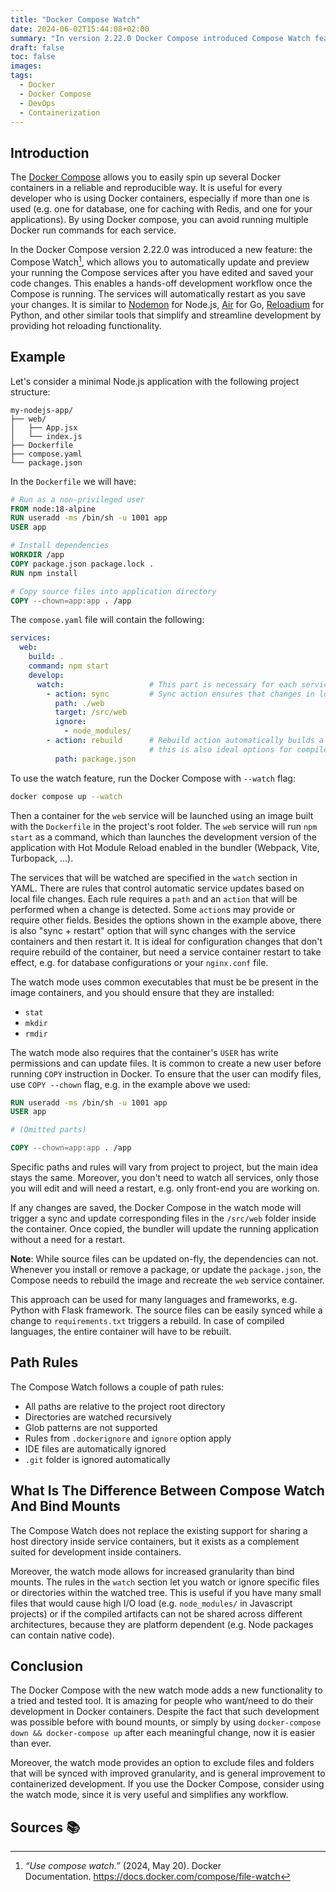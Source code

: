```yaml
---
title: "Docker Compose Watch"
date: 2024-06-02T15:44:08+02:00
summary: "In version 2.22.0 Docker Compose introduced Compose Watch feature, which allows Docker Compose users to automatically update and preview services running as soon as the work is saved."
draft: false
toc: false
images:
tags:
  - Docker
  - Docker Compose
  - DevOps
  - Containerization
---
```

## Introduction

The [Docker Compose](https://docs.docker.com/compose/) allows you to easily spin up several Docker containers in a reliable and reproducible way. It is useful for every developer who is using Docker containers, especially if more than one is used (e.g. one for database, one for caching with Redis, and one for your applications). By using Docker compose, you can avoid running multiple Docker run commands for each service.

In the Docker Compose version 2.22.0 was introduced a new feature: the Compose Watch[^1], which allows you to automatically update and preview your running the Compose services after you have edited and saved your code changes. This enables a hands-off development workflow once the Compose is running. The services will automatically restart as you save your changes. It is similar to [Nodemon](https://www.npmjs.com/package/nodemon) for Node.js, [Air](https://github.com/cosmtrek/air) for Go, [Reloadium](https://github.com/reloadware/reloadium) for Python, and other similar tools that simplify and streamline development by providing hot reloading functionality.

## Example

Let's consider a minimal Node.js application with the following project structure:

```
my-nodejs-app/
├── web/
│   ├── App.jsx
│   └── index.js
├── Dockerfile
├── compose.yaml
└── package.json
```

In the `Dockerfile` we will have:

```Dockerfile
# Run as a non-privileged user
FROM node:18-alpine
RUN useradd -ms /bin/sh -u 1001 app
USER app

# Install dependencies
WORKDIR /app
COPY package.json package.lock .
RUN npm install

# Copy source files into application directory
COPY --chown=app:app . /app
```

The `compose.yaml` file will contain the following:

```yaml
services:
  web:
    build: .
    command: npm start
    develop:
      watch:                   # This part is necessary for each service you want to automatically sync in watch mode
        - action: sync         # Sync action ensures that changes in local files are automatically synced with the container
          path: ./web
          target: /src/web
          ignore:
            - node_modules/
        - action: rebuild      # Rebuild action automatically builds a new image if there are any changes to package.json,
	                           # this is also ideal options for compiled languages
          path: package.json
```

To use the watch feature, run the Docker Compose with `--watch` flag:

```bash
docker compose up --watch
```

Then a container for the `web` service will be launched using an image built with the `Dockerfile` in the project's root folder. The `web` service will run `npm start` as a command, which than launches the development version of the application with Hot Module Reload enabled in the bundler (Webpack, Vite, Turbopack, ...).

The services that will be watched are specified in the `watch` section in YAML. There are rules that control automatic service updates based on local file changes. Each rule requires a `path` and an `action` that will be performed when a change is detected. Some `action`s may provide or require other fields. Besides the options shown in the example above, there is also "sync + restart" option that will sync changes with the service containers and then restart it. It is ideal for configuration changes that don't require rebuild of the container, but need a service container restart to take effect, e.g. for database configurations or your `nginx.conf` file.

The watch mode uses common executables that must be be present in the image containers, and you should ensure that they are installed:
- `stat`
- `mkdir`
- `rmdir`

The watch mode also requires that the container's `USER` has write permissions and can update files. It is common to create a new user before running `COPY` instruction in Docker. To ensure that the user can modify files, use `COPY --chown` flag, e.g. in the example above we used:

```dockerfile
RUN useradd -ms /bin/sh -u 1001 app
USER app

# (Omitted parts)

COPY --chown=app:app . /app
```

Specific paths and rules will vary from project to project, but the main idea stays the same. Moreover, you don't need to watch all services, only those you will edit and will need a restart, e.g. only front-end you are working on.

If any changes are saved, the Docker Compose in the watch mode will trigger a sync and update corresponding files in the `/src/web` folder inside the container. Once copied, the bundler will update the running application without a need for a restart.

**Note**: While source files can be updated on-fly, the dependencies can not. Whenever you install or remove a package, or update the `package.json`, the Compose needs to rebuild the image and recreate the `web` service container.

This approach can be used for many languages and frameworks, e.g. Python with Flask framework. The source files can be easily synced while a change to `requirements.txt` triggers a rebuild. In case of compiled languages, the entire container will have to be rebuilt.

## Path Rules

The Compose Watch follows a couple of path rules:
- All paths are relative to the project root directory
- Directories are watched recursively
- Glob patterns are not supported
- Rules from `.dockerignore` and `ignore` option apply
- IDE files are automatically ignored
- `.git` folder is ignored automatically

## What Is The Difference Between Compose Watch And Bind Mounts

The Compose Watch does not replace the existing support for sharing a host directory inside service containers, but it exists as a complement suited for development inside containers.

Moreover, the watch mode allows for increased granularity than bind mounts. The rules in the `watch` section let you watch or ignore specific files or directories within the watched tree. This is useful if you have many small files that would cause high I/O load (e.g. `node_modules/` in Javascript projects) or if the compiled artifacts can not be shared across different architectures, because they are platform dependent (e.g. Node packages can contain native code).

## Conclusion

The Docker Compose with the new watch mode adds a new functionality to a tried and tested tool. It is amazing for people who want/need to do their development in Docker containers. Despite the fact that such development was possible before with bound mounts, or simply by using `docker-compose down && docker-compose up` after each meaningful change, now it is easier than ever.

Moreover, the watch mode provides an option to exclude files and folders that will be synced with improved granularity, and is general improvement to containerized development. If you use the Docker Compose, consider using the watch mode, since it is very useful and simplifies any workflow.

## Sources 📚️

[^1]: _“Use compose watch.”_ (2024, May 20). Docker Documentation. https://docs.docker.com/compose/file-watch
